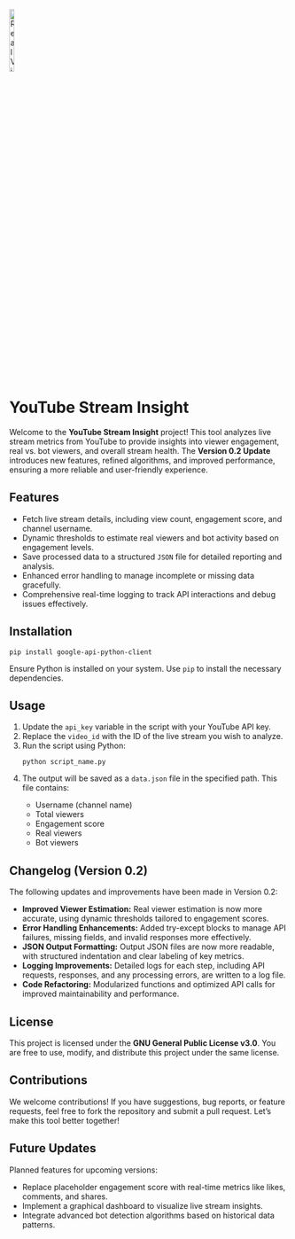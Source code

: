 <!DOCTYPE html>
<html lang="en">
<head>
    <meta charset="UTF-8">
    <meta name="viewport" content="width=device-width, initial-scale=1.0">
    <title>YouTube Stream Insight README</title>
</head>
<body>
    <img src="https://github.com/user-attachments/assets/99f3051c-76e7-48d5-b921-6a3846358ece" alt="RealView Audit Tool Overview" style="width:17%;max-width:50px;">
    <h1>YouTube Stream Insight</h1>
    <p>Welcome to the <strong>YouTube Stream Insight</strong> project! This tool analyzes live stream metrics from YouTube to provide insights into viewer engagement, real vs. bot viewers, and overall stream health. The <strong>Version 0.2 Update</strong> introduces new features, refined algorithms, and improved performance, ensuring a more reliable and user-friendly experience.</p>
    <h2>Features</h2>
    <ul>
        <li>Fetch live stream details, including view count, engagement score, and channel username.</li>
        <li>Dynamic thresholds to estimate real viewers and bot activity based on engagement levels.</li>
        <li>Save processed data to a structured <code>JSON</code> file for detailed reporting and analysis.</li>
        <li>Enhanced error handling to manage incomplete or missing data gracefully.</li>
        <li>Comprehensive real-time logging to track API interactions and debug issues effectively.</li>
    </ul>
    <h2>Installation</h2>
    <pre><code>pip install google-api-python-client</code></pre>
    <p>Ensure Python is installed on your system. Use <code>pip</code> to install the necessary dependencies.</p>
    <h2>Usage</h2>
    <ol>
        <li>Update the <code>api_key</code> variable in the script with your YouTube API key.</li>
        <li>Replace the <code>video_id</code> with the ID of the live stream you wish to analyze.</li>
        <li>Run the script using Python:</li>
        <pre><code>python script_name.py</code></pre>
        <li>The output will be saved as a <code>data.json</code> file in the specified path. This file contains:</li>
        <ul>
            <li>Username (channel name)</li>
            <li>Total viewers</li>
            <li>Engagement score</li>
            <li>Real viewers</li>
            <li>Bot viewers</li>
        </ul>
    </ol>
    <h2>Changelog (Version 0.2)</h2>
    <p>The following updates and improvements have been made in Version 0.2:</p>
    <ul>
        <li><strong>Improved Viewer Estimation:</strong> Real viewer estimation is now more accurate, using dynamic thresholds tailored to engagement scores.</li>
        <li><strong>Error Handling Enhancements:</strong> Added try-except blocks to manage API failures, missing fields, and invalid responses more effectively.</li>
        <li><strong>JSON Output Formatting:</strong> Output JSON files are now more readable, with structured indentation and clear labeling of key metrics.</li>
        <li><strong>Logging Improvements:</strong> Detailed logs for each step, including API requests, responses, and any processing errors, are written to a log file.</li>
        <li><strong>Code Refactoring:</strong> Modularized functions and optimized API calls for improved maintainability and performance.</li>
    </ul>
    <h2>License</h2>
    <p>This project is licensed under the <strong>GNU General Public License v3.0</strong>. You are free to use, modify, and distribute this project under the same license.</p>
    <h2>Contributions</h2>
    <p>We welcome contributions! If you have suggestions, bug reports, or feature requests, feel free to fork the repository and submit a pull request. Let’s make this tool better together!</p>
    <h2>Future Updates</h2>
    <p>Planned features for upcoming versions:</p>
    <ul>
        <li>Replace placeholder engagement score with real-time metrics like likes, comments, and shares.</li>
        <li>Implement a graphical dashboard to visualize live stream insights.</li>
        <li>Integrate advanced bot detection algorithms based on historical data patterns.</li>
    </ul>
</body>
</html>
